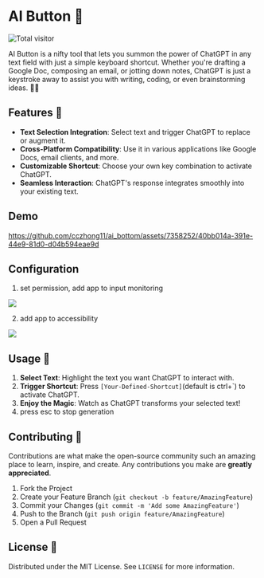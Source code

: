 # AI Button 🚀

![Total visitor](https://badge.tczhong.com/total.svg?repo_id=cczhong11.ai_button)

AI Button is a nifty tool that lets you summon the power of ChatGPT in any text field with just a simple keyboard shortcut. Whether you're drafting a Google Doc, composing an email, or jotting down notes, ChatGPT is just a keystroke away to assist you with writing, coding, or even brainstorming ideas. 🤖✨

## Features 🌟

- **Text Selection Integration**: Select text and trigger ChatGPT to replace or augment it.
- **Cross-Platform Compatibility**: Use it in various applications like Google Docs, email clients, and more.
- **Customizable Shortcut**: Choose your own key combination to activate ChatGPT.
- **Seamless Interaction**: ChatGPT's response integrates smoothly into your existing text.

## Demo

https://github.com/cczhong11/ai_bottom/assets/7358252/40bb014a-391e-44e9-81d0-d04b594eae9d


## Configuration

1. set permission, add app to input monitoring

![](https://tczimg.s3.amazonaws.com/vscode/578057803a4d47c7b20473ec92c52c29.png)

2. add app to accessibility

![](https://tczimg.s3.amazonaws.com/vscode/2c37ba1883d84bffad4b37bf3b318c6c.png)

## Usage 📖

1. **Select Text**: Highlight the text you want ChatGPT to interact with.
2. **Trigger Shortcut**: Press `[Your-Defined-Shortcut]`(default is ctrl+`) to activate ChatGPT.
3. **Enjoy the Magic**: Watch as ChatGPT transforms your selected text!
4. press esc to stop generation

## Contributing 🤝

Contributions are what make the open-source community such an amazing place to learn, inspire, and create. Any contributions you make are **greatly appreciated**.

1. Fork the Project
2. Create your Feature Branch (`git checkout -b feature/AmazingFeature`)
3. Commit your Changes (`git commit -m 'Add some AmazingFeature'`)
4. Push to the Branch (`git push origin feature/AmazingFeature`)
5. Open a Pull Request

## License 📜

Distributed under the MIT License. See `LICENSE` for more information.

